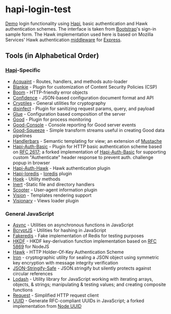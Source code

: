 # hapi-login-test
<a href="https://hapi-login-test.herokuapp.com">Demo</a> login functionality using <a href="https://github.com/hapijs/hapi">Hapi</a>, basic authentication and Hawk authentication schemes. The interface is taken from <a href="https://getbootstrap.com/examples/signin/">Bootstrap</a>'s sign-in sample form. The Hawk implementation used here is based on Mozilla Services' Hawk authentication <a href="https://github.com/mozilla-services/express-hawkauth">middleware</a> for <a href="https://github.com/expressjs/express">Express</a>.

## Tools (in Alphabetical Order)
### <a href="https://github.com/hapijs/hapi">Hapi</a>-Specific
<ul>
<li><a href="https://github.com/genediazjr/acquaint">Acquaint</a> - Routes, handlers, and methods auto-loader</li>
<li><a href="https://github.com/nlf/blankie">Blankie</a> - Plugin for customization of Content Security Policies (CSP)</li>
<li><a href="https://github.com/hapijs/boom">Boom</a> - HTTP-friendly error objects</li>
<li><a href="https://github.com/hapijs/confidence">Confidence</a> - JSON-based configuration document format and API</li>
<!--<li><a href="https://github.com/hapijs/crumb">Crumb</a> - Plugin for cross-site request forgery (CSRF) protection using random unique token (crumb)</li>-->
<li><a href="https://github.com/hapijs/cryptiles">Cryptiles</a> - General utilities for cryptography</li>
<li><a href="https://github.com/genediazjr/Disinfect">disinfect</a> - Plugin for sanitizing request params, query, and payload</li>
<li><a href="https://github.com/hapijs/glue">Glue</a> - Configuration based composition of the server</li>
<li><a href="https://github.com/hapijs/good">Good</a> - Plugin for process monitoring</li>
<li><a href="https://github.com/hapijs/good-console">Good-Console</a> - Console reporting for Good server events</li>
<li><a href="https://github.com/hapijs/good-squeeze">Good-Squeeze</a> - Simple transform streams useful in creating Good data pipelines</li>
<li><a href="https://github.com/wycats/handlebars.js">Handlerbars</a> - Semantic templating for view; an extension of <a href="https://github.com/mustache/mustache.github.com">Mustache</a></li>
<li><a href="https://github.com/identityclash/hapi-auth-basic">Hapi-Auth-Basic</a> - Plugin for HTTP basic authentication scheme based on <a href="https://www.ietf.org/rfc/rfc2617.txt">RFC 2617</a>; a forked implementation of <a href="https://github.com/hapijs/hapi-auth-basic">Hapi-Auth-Basic</a> for supporting custom "Authenticate" header response to prevent auth. challenge popup in browser</li>
<li><a href="https://github.com/hapijs/hapi-auth-hawk">Hapi-Auth-Hawk</a> - Hawk authentication plugin</li>
<li><a href="https://github.com/cilindrox/hapi-ioredis">Hapi-Ioredis</a> - <a href="https://github.com/luin/ioredis">Ioredis</a> plugin</li>
<li><a href="https://github.com/hapijs/hoek">Hoek</a> - Utility methods</li>
<li><a href="https://github.com/hapijs/inert">Inert</a> -Static file and directory handlers</li>
<li><a href="https://github.com/hapijs/scooter">Scooter</a> - User-agent information plugin</li>
<li><a href="https://github.com/hapijs/vision">Vision</a> - Templates rendering support</li>
<li><a href="https://github.com/hapijs/visionary">Visionary</a> - Views loader plugin</li>
</ul>

### General JavaScript
<ul>
<li><a href="https://github.com/caolan/async">Async</a> - Utilities on asynchronous functions in JavaScript</li>
<li><a href="https://github.com/dcodeIO/bcrypt.js">BcryptJS</a> - Utilities for hashing in JavaScript</li>
<li><a href="https://github.com/hdachev/fakeredis">Fakeredis</a> - Fake implementation of Redis for testing purposes</li>
<li><a href="https://github.com/benadida/node-hkdf">HKDF</a> - HKDF key-derivation function implementation based on <a href="https://tools.ietf.org/html/rfc5869">RFC 5869</a> for NodeJS</li>
<li><a href="https://github.com/hueniverse/hawk">Hawk</a> - HTTP Holder-Of-Key Authentication Scheme</li>
<li><a href="https://github.com/hueniverse/iron">Iron</a> - cryptographic utility for sealing a JSON object using symmetric key encryption with message integrity verification</li>
<li><a href="https://github.com/isaacs/json-stringify-safe">JSON-Stringify-Safe</a> - JSON.stringify but silently protects against circular references</li>
<li><a href="https://github.com/lodash/lodash">Lodash</a> - Utility library for JavaScript working with iterating arrays, objects, & strings; manipulating & testing values; and creating composite functions</li>
<li><a href="https://github.com/request/request">Request</a> - Simplified HTTP request client</li>
<li><a href="https://github.com/defunctzombie/node-uuid">UUID</a> - Generate RFC-compliant UUIDs in JavaScript; a forked implementation from <a href="https://github.com/broofa/node-uuid">Node UUID</a></li>
</ul>

